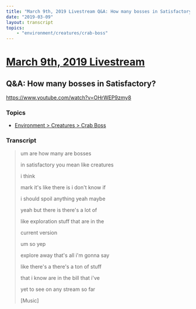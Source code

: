 ```yaml
---
title: "March 9th, 2019 Livestream Q&A: How many bosses in Satisfactory?"
date: "2019-03-09"
layout: transcript
topics:
    - "environment/creatures/crab-boss"
---
```

# [March 9th, 2019 Livestream](../2019-03-09.md)
## Q&A: How many bosses in Satisfactory?
https://www.youtube.com/watch?v=OHrWEP9zmy8

### Topics
* [Environment > Creatures > Crab Boss](../topics/environment/creatures/crab-boss.md)

### Transcript

> um are how many are bosses
>
> in satisfactory you mean like creatures
>
> i think
>
> mark it's like there is i don't know if
>
> i should spoil anything yeah maybe
>
> yeah but there is there's a lot of
>
> like exploration stuff that are in the
>
> current version
>
> um so yep
>
> explore away that's all i'm gonna say
>
> like there's a there's a ton of stuff
>
> that i know are in the bill that i've
>
> yet to see on any stream so far
>
> [Music]
